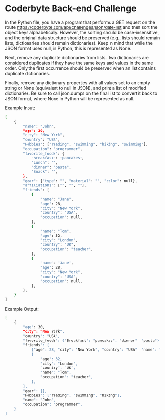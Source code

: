 # Coderbyte Back-end Challenge
In the Python file, you have a program that performs a GET request on the route https://coderbyte.com/api/challenges/json/date-list and then sort the object keys alphabetically. However, the sorting should be case-insensitive, and the original data structure should be preserved (e.g., lists should remain lists, dictionaries should remain dictionaries). Keep in mind that while the JSON format uses null, in Python, this is represented as None.

Next, remove any duplicate dictionaries from lists. Two dictionaries are considered duplicates if they have the same keys and values in the same order. Only the first occurrence should be preserved when an list contains duplicate dictionaries.

Finally, remove any dictionary properties with all values set to an empty string or None (equivalent to null in JSON), and print a list of modified dictionaries. Be sure to call json.dumps on the final list to convert it back to JSON format, where None in Python will be represented as null.

Example Input:
```bash
[
    {
        "name": "John",
        "age": 30,
        "city": "New York",
        "country": "USA",
        "Hobbies": ["reading", "swimming", "hiking", "swimming"],
        "occupation": "programmer",
        "favorite_foods": {
            "Breakfast": "pancakes",
            "Lunch": "",
            "dinner": "pasta",
            "Snack": "",
        },
        "gear": {"type": "", "material": "", "color": null},
        "affiliations": ["", "", ""],
        "friends": [
            {
                "name": "Jane",
                "age": 28,
                "city": "New York",
                "country": "USA",
                "occupation": null,
            },
            {
                "name": "Tom",
                "age": 32,
                "city": "London",
                "country": "UK",
                "occupation": "teacher",
            },
            {
                "name": "Jane",
                "age": 28,
                "city": "New York",
                "country": "USA",
                "occupation": null,
            },
        ],
    }
]
```


Example Output:
```bash
[
    {
        "age": 30,
        "city": "New York",
        "country": "USA",
        "favorite_foods": {"Breakfast": "pancakes", "dinner": "pasta"},
        "friends": [
            {"age": 28, "city": "New York", "country": "USA", "name": "Jane"},
            {
                "age": 32,
                "city": "London",
                "country": "UK",
                "name": "Tom",
                "occupation": "teacher",
            },
        ],
        "gear": {},
        "Hobbies": ["reading", "swimming", "hiking"],
        "name": "John",
        "occupation": "programmer",
    }
]
```

